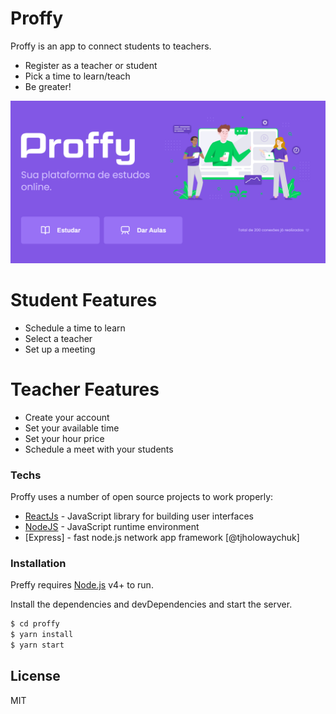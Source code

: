 # Proffy

Proffy is an app to connect students to teachers.

  - Register as a teacher or student
  - Pick a time to learn/teach
  - Be greater!
  
![Image landing page](https://github.com/cristianvuolo/nlw2-proffy-web/blob/master/preview.png?raw=true)

# Student Features

  - Schedule a time to learn
  - Select a teacher
  - Set up a meeting

# Teacher Features
  
  - Create your account
  - Set your available time
  - Set your hour price
  - Schedule a meet with your students
  
### Techs

Proffy uses a number of open source projects to work properly:

* [ReactJs](https://github.com/facebook/react) - JavaScript library for building user interfaces
* [NodeJS](https://github.com/nodejs/node) -  JavaScript runtime environment
* [Express] - fast node.js network app framework [@tjholowaychuk]



### Installation

Preffy requires [Node.js](https://nodejs.org/) v4+ to run.

Install the dependencies and devDependencies and start the server.

```sh
$ cd proffy
$ yarn install
$ yarn start
```

License
----

MIT
